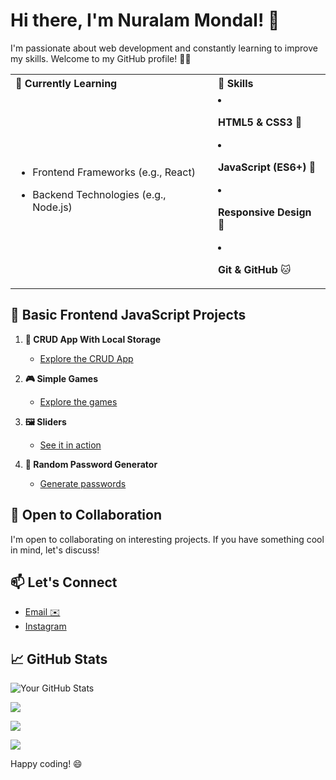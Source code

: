 # Hi there, I'm Nuralam Mondal! 👋

I'm passionate about web development and constantly learning to improve my skills. Welcome to my GitHub profile! 👨‍💻

<table style="width:100%;">
  <tr>
    <th style="text-align:left;">🌱 Currently Learning</th>
    <th style="text-align:left;">🔧 Skills</th>
  </tr>
  <tr>
    <td>

- Frontend Frameworks (e.g., React)
- Backend Technologies (e.g., Node.js)

    </td>
    <td>

- **HTML5 & CSS3** 🚀
- **JavaScript (ES6+)** 🥷
- **Responsive Design** 📱
- **Git & GitHub** 🐱

    </td>
  </tr>
</table>


## 🚀 Basic Frontend JavaScript Projects

1. **🔄 CRUD App With Local Storage**
   - [Explore the CRUD App](https://nur-9922.github.io/CRUD-App-With-Local-Storage/)

2. **🎮 Simple Games**
   - [Explore the games](https://nur-9922.github.io/SIMPLE-GAMES)

3. **🖼️ Sliders**
   - [See it in action](https://github.com/your-username/sliders)

4. **🔐 Random Password Generator**
   - [Generate passwords](https://nur-9922.github.io/random-pas-gen/)
  

## 🤝 Open to Collaboration

I'm open to collaborating on interesting projects. If you have something cool in mind, let's discuss!


## 📫 Let's Connect
- [Email ✉️](mailto:mail.nur.9922@gmail.com)
- [Instagram ](https://www.instagram.com/nuralam_9922/)


## 📈 GitHub Stats

![Your GitHub Stats](https://github-readme-stats.vercel.app/api?username=NUR-9922&show_icons=true&theme=radical)  &nbsp; 

![](https://github-readme-streak-stats.herokuapp.com/?user=NUR-9922&theme=dark&hide_border=false)

![](https://github-readme-stats.vercel.app/api/top-langs/?username=NUR-9922&theme=dark&hide_border=false&include_all_commits=true&count_private=true&layout=compact)

![](https://visitcount.itsvg.in/api?id=NUR-9922&icon=0&color=0)


Happy coding! 😄
